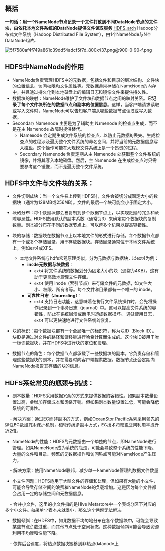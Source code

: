 ## 概括

**一句话：用一个NameNode节点记录一个文件打散到不同DataNode节点的文件块，由依托本地文件系统的DataNode提供文件读取服务**
[HDFS_arch](HDFS_arch.md)
Hadoop分布式文件系统（Hadoop Distributed File System），由1个NameNode与N个DataNode组成。

![5f7580af4f749a861c39dd54adcf5f7d_800x437.png@900-0-90-f.png](https://s2.loli.net/2024/02/04/sEMHFrmkYWA27gp.png)
## HDFS中NameNode的作用

- NameNode负责管理HDFS中的元数据，包括文件和目录的层次结构、文件块的位置信息、访问权限和文件属性等。元数据通常存储在NameNode的内存中，并且通过持久化到本地磁盘上的编辑日志和镜像文件来提供持久性。
- 数据块的映射：NameNode维护了文件块和数据节点之间的映射关系。**它记录了每个文件块所在的数据节点和副本的位置信息**。这样，当客户端请求读取或写入文件时，NameNode可以告知客户端从哪些数据节点读取或写入数据。
- Secondary Namenode 主要是为了辅助主 Namenode 的检查点生成，而不是在主 Namenode 故障时提供替代。
	- Namenode 会定期生成文件系统的检查点，以防止元数据的丢失。生成检查点的过程涉及遍历整个文件系统的命名空间，并将当前的元数据信息写入磁盘。这个操作可能在大规模文件系统上是一个昂贵的过程。
	- Secondary Namenode 负责定期从主 Namenode 处获取整个文件系统的镜像，并将其写入本地磁盘。然后，主 Namenode 在生成检查点时只需要参考这个镜像，而不是遍历整个文件系统。
## HDFS中文件与文件块的关系：

- 文件切割成块：当一个文件被上传到HDFS时，文件会被切分成固定大小的数据块（通常为128MB或256MB）。文件的最后一个块可能会小于固定大小。

- 块的分布：每个数据块都会被复制到多个数据节点上，以实现数据的冗余和故障容忍性。HDFS使用默认的副本系数（通常为3）来确定每个数据块的复制数量。副本被分布在不同的数据节点上，可以跨多个机架以提高容错性。

- 块的存储：数据块在数据节点上以本地文件的形式进行存储。每个数据节点都有一个或多个存储目录，用于存放数据块。存储目录通常位于本地文件系统上，例如ext4或XFS。
	- 本地文件系统与hdfs宏观原理类似，分为元数据与数据块，以ext4为例：
		- **inode元数据与块数据**：
			- `ext4` 将文件系统的数据划分为固定大小的块（通常为4KB）。这有助于更高效地管理文件存储。
			- `ext4` 使用 inode（索引节点）来存储文件的元数据，如文件大小、权限、所有者等。每个文件和目录都有一个唯一的 inode。
		- **可靠性日志（Journaling）**：
		    - `ext4` 支持日志功能，这意味着在执行文件系统操作时，会先将操作记录到一个事务日志（journal）中。这可以提高文件系统的容错性，防止在系统崩溃或断电时造成数据损坏。 通过使用日志，`ext4` 可以更快速地进行文件系统的恢复。

- 块的标识：每个数据块都有一个全局唯一的标识符，称为块ID（Block ID）。块ID是通过对文件的路径和偏移量进行哈希计算而生成的。这个块ID被用于唯一标识数据块，并在HDFS中进行块的定位和管理。

- 数据节点的角色：每个数据节点都承载了一些数据块的副本。它负责存储和管理这些数据块的副本，并在需要时向客户端提供数据。数据节点还会定期向NameNode报告其存储的块的信息。

  

## HDFS系统常见的瓶颈与挑战：

- 副本数量：HDFS采用数据冗余的方式来提供数据的容错性。如果副本数量设置过高，会增加存储成本和网络开销。但如果副本数量设置过低，可能会降低系统的可靠性。

    - 解决方案：通过EC而非副本的方式，例如[OceanStor Pacific系列](https://carrier.huawei.com/~/media/cnbgv2/download/products/it-new/oceanstor-pacific.pdf)采用领先的弹性EC数据冗余保护机制，相较传统多副本方式，EC技术将硬盘空间利用率提升近2倍。

- NameNode的性能：HDFS的元数据由一个单独的节点，即NameNode进行管理。如果NameNode成为系统的瓶颈，可能会导致整个系统的性能下降。大量的文件和目录、频繁的元数据操作和访问热点可能对NameNode产生压力。

    - 解决方案：使用NameNode联邦，减少单一NameNode管理的数据文件数量

- 小文件问题：HDFS适用于大型文件的存储和处理，但如果有大量的小文件，可能会导致存储空间的浪费和NameNode的负载增加。这是因为每个文件都会占用一定的存储空间和元数据信息。

    - 合并小文件，这里的小文件指的是Hive Metastore中一个表或分区下对应的多个小文件。如果单个表本来就很小，那么这个问题无法解决

- 数据倾斜：在HDFS中，如果数据不均匀地分布在各个数据块中，可能会导致某些节点负载过重，而其他节点处于空闲状态。这种数据倾斜可能会导致资源利用不均衡和性能下降。

    - 依靠后台调度，将热点数据块搬移到非热点datanode上
